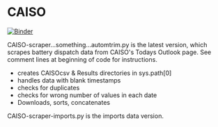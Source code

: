 # CAISO
[![Binder](https://mybinder.org/badge_logo.svg)](https://mybinder.org/v2/gh/kajpeterson/CAISO/HEAD)

CAISO-scraper...something...automtrim.py is the latest version, which scrapes battery dispatch data from CAISO's Todays Outlook page.
See comment lines at beginning of code for instructions.
* creates CAISOcsv & Results directories in sys.path[0]
* handles data with blank timestamps
* checks for duplicates
* checks for wrong number of values in each date
* Downloads, sorts, concatenates

CAISO-scraper-imports.py is the imports data version.

